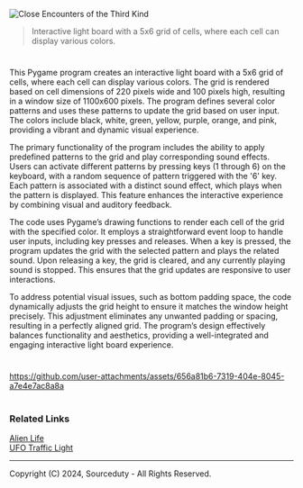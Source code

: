 ![Close Encounters of the Third Kind](https://github.com/user-attachments/assets/2ff4ac0c-9e7d-4783-a3c9-985939711c18)

> Interactive light board with a 5x6 grid of cells, where each cell can display various colors.

#

This Pygame program creates an interactive light board with a 5x6 grid of cells, where each cell can display various colors. The grid is rendered based on cell dimensions of 220 pixels wide and 100 pixels high, resulting in a window size of 1100x600 pixels. The program defines several color patterns and uses these patterns to update the grid based on user input. The colors include black, white, green, yellow, purple, orange, and pink, providing a vibrant and dynamic visual experience.

The primary functionality of the program includes the ability to apply predefined patterns to the grid and play corresponding sound effects. Users can activate different patterns by pressing keys (1 through 6) on the keyboard, with a random sequence of pattern triggered with the '6' key. Each pattern is associated with a distinct sound effect, which plays when the pattern is displayed. This feature enhances the interactive experience by combining visual and auditory feedback.

The code uses Pygame’s drawing functions to render each cell of the grid with the specified color. It employs a straightforward event loop to handle user inputs, including key presses and releases. When a key is pressed, the program updates the grid with the selected pattern and plays the related sound. Upon releasing a key, the grid is cleared, and any currently playing sound is stopped. This ensures that the grid updates are responsive to user interactions.

To address potential visual issues, such as bottom padding space, the code dynamically adjusts the grid height to ensure it matches the window height precisely. This adjustment eliminates any unwanted padding or spacing, resulting in a perfectly aligned grid. The program’s design effectively balances functionality and aesthetics, providing a well-integrated and engaging interactive light board experience.

#

https://github.com/user-attachments/assets/656a81b6-7319-404e-8045-a7e4e7ac8a8a

#

#
### Related Links

[Alien Life](https://github.com/sourceduty/Alien_Life)
<br>
[UFO Traffic Light](https://github.com/sourceduty/UFO_Traffic_Light)

***
Copyright (C) 2024, Sourceduty - All Rights Reserved.
